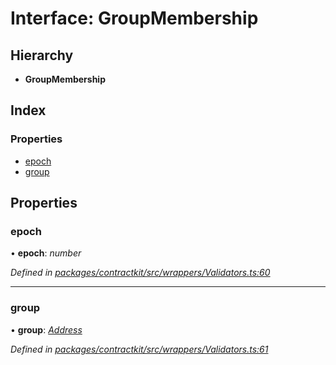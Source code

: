# Interface: GroupMembership

## Hierarchy

* **GroupMembership**

## Index

### Properties

* [epoch](_wrappers_validators_.groupmembership.md#epoch)
* [group](_wrappers_validators_.groupmembership.md#group)

## Properties

###  epoch

• **epoch**: *number*

*Defined in [packages/contractkit/src/wrappers/Validators.ts:60](https://github.com/celo-org/celo-monorepo/blob/master/packages/contractkit/src/wrappers/Validators.ts#L60)*

___

###  group

• **group**: *[Address](../modules/_base_.md#address)*

*Defined in [packages/contractkit/src/wrappers/Validators.ts:61](https://github.com/celo-org/celo-monorepo/blob/master/packages/contractkit/src/wrappers/Validators.ts#L61)*
